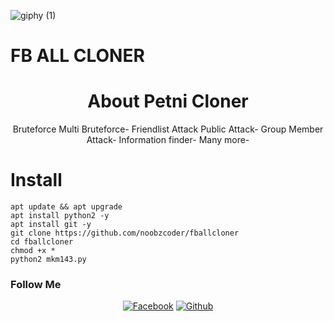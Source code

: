 
![giphy (1)](https://user-images.githubusercontent.com/76752507/103382929-1563e300-4b1b-11eb-9ab4-02403e2113a0.gif)

# FB ALL CLONER
<h1 align="center">
  About Petni Cloner
</h1>
</div>
<p align="center">
  Bruteforce
 Multi Bruteforce-
 Friendlist Attack  Public Attack-
 Group Member Attack-
 Information finder-
 Many more-




 # Install 
  ```
  apt update && apt upgrade 
  apt install python2 -y
  apt install git -y
  git clone https://github.com/noobzcoder/fballcloner
  cd fballcloner
  chmod +x *
  python2 mkm143.py
  ```
 
### Follow Me ###
<p align="center">
<a href="https://fb.com/100270428688672"><img title="Facebook" src="https://img.shields.io/badge/Facebook-NoobZ-red?style=for-the-badge&logo=facebook"></a>
<a href="https://github.com/noobzcoder"><img title="Github" src="https://img.shields.io/badge/Github-noobz--coder-blue?style=for-the-badge&logo=github"></a>

